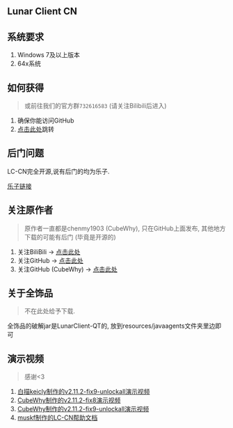 ## Lunar Client CN

## 系统要求

1. Windows 7及以上版本
2. 64x系统

## 如何获得

> 或前往我们的官方群`732616583` (请关注Bilibili后进入)

1. 确保你能访问GitHub
2. [点击此处](https://github.com/chenmy1903/LunarClient-CN)跳转

## 后门问题

LC-CN完全开源,说有后门的均为乐子.

[乐子链接](https://t.bilibili.com/734295182790361111)

## 关注原作者

> 原作者一直都是chenmy1903 (CubeWhy), 只在GitHub上面发布, 其他地方下载的可能有后门 (毕竟是开源的)

1. 关注BiliBili -> [点击此处](https://space.bilibili.com/1106744676)
2. 关注GitHub -> [点击此处](https://github.com/chenmy1903)
3. 关注GitHub (CubeWhy) -> [点击此处](https://github.com/CubeWhy)

## 关于全饰品

> 不在此处给予下载.

全饰品的破解jar是LunarClient-QT的, 放到resources/javaagents文件夹里边即可


## 演示视频

> 感谢<3

1. [白描keicly制作的v2.11.2-fix9-unlockall演示视频](https://www.bilibili.com/video/BV1Ye411M7XA/)
2. [CubeWhy制作的v2.11.2-fix8演示视频](https://www.bilibili.com/video/BV1z14y1e7ve/)
3. [CubeWhy制作的v2.11.2-fix9-unlockall演示视频](https://www.bilibili.com/video/BV1Ve4y1y7D1/)
4. [muskf制作的LC-CN帮助文档](https://muskf.gitbook.io/lunar-cn-bang-zhu-wen-dang)
